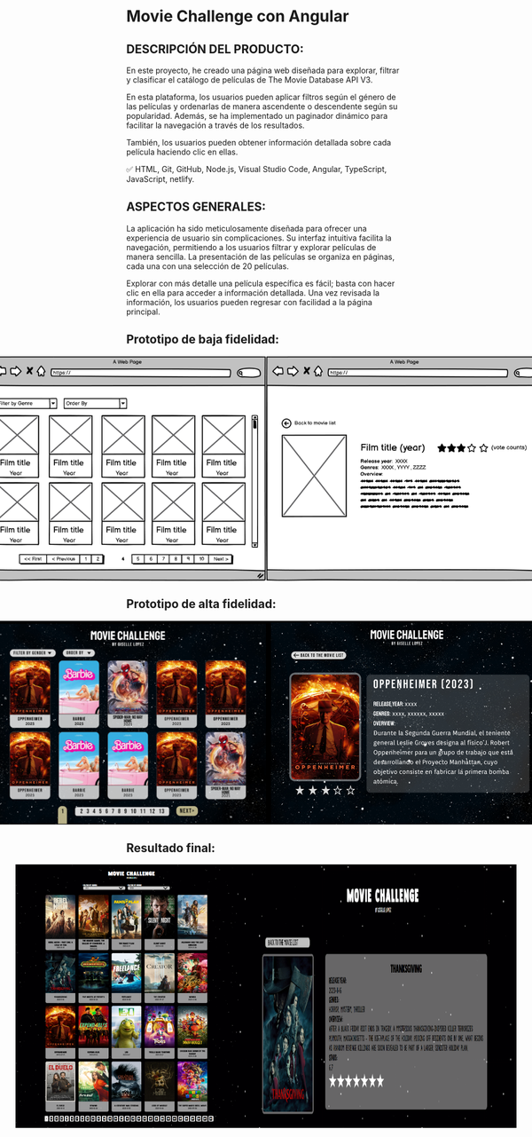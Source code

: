 
# Movie Challenge con Angular

## DESCRIPCIÓN DEL PRODUCTO:

En este proyecto, he creado una página web diseñada para explorar, filtrar y clasificar el catálogo de películas de The Movie Database API V3. 

En esta plataforma, los usuarios pueden aplicar filtros según el género de las películas y ordenarlas de manera ascendente o descendente según su popularidad. Además, se ha implementado un paginador dinámico para facilitar la navegación a través de los resultados. 

También, los usuarios pueden obtener información detallada sobre cada película haciendo clic en ellas.

✅ HTML, Git, GitHub, Node.js, Visual Studio Code, Angular, TypeScript, JavaScript, netlify.
                             
 ## ASPECTOS GENERALES:
 
La aplicación ha sido meticulosamente diseñada para ofrecer una experiencia de usuario sin complicaciones. Su interfaz intuitiva facilita la navegación, permitiendo a los usuarios filtrar y explorar películas de manera sencilla. La presentación de las películas se organiza en páginas, cada una con una selección de 20 películas.

Explorar con más detalle una película específica es fácil; basta con hacer clic en ella para acceder a información detallada. Una vez revisada la información, los usuarios pueden regresar con facilidad a la página principal.
  
 ## Prototipo de baja fidelidad:

 <div style="display: flex; place-content: center; aling-items: center;">
<img src="https://github.com/GiselleLop/Movie-Challenge/blob/ee78de7bb91c0446c0afa2f9b0ce29a8106a3e07/images/movie-list.png" width="500" />
<img src="https://github.com/GiselleLop/Movie-Challenge/blob/main/images/movie-detail.png" width="500" />
 </div>
 
 ## Prototipo de alta fidelidad:
 
  <div style="display: flex; place-content: center;">
<img src="https://github.com/GiselleLop/Movie-Challenge/blob/main/images/Captura%20de%20pantalla%202024-01-04%20123001.png" width="500" />
<img src="https://github.com/GiselleLop/Movie-Challenge/blob/main/images/PROTO2.png" width="500" />
 </div>
 
 ## Resultado final:

   <div style="display: flex; place-content: center;">
<img src="https://github.com/GiselleLop/Movie-Challenge/blob/main/images/RESULTADO1.png" width="400" />
<img src="https://github.com/GiselleLop/Movie-Challenge/blob/main/images/RESUL2.png" width="800" />
 </div>
 
